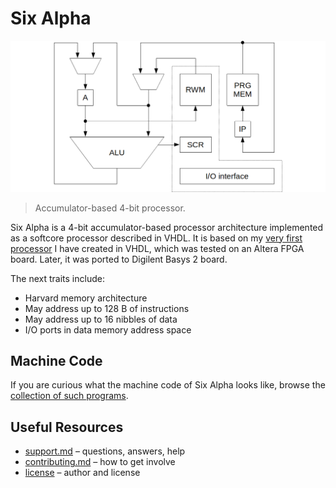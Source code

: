 # Six Alpha

![Six Alpha pipeline](doc/img/pipeline.png)

> Accumulator-based 4-bit processor.

Six Alpha is a 4-bit accumulator-based processor architecture implemented as a softcore processor described in VHDL. It is based on my [very first processor](https://github.com/dominiksalvet/pcycle) I have created in VHDL, which was tested on an Altera FPGA board. Later, it was ported to Digilent Basys 2 board.

The next traits include:

* Harvard memory architecture
* May address up to 128 B of instructions
* May address up to 16 nibbles of data
* I/O ports in data memory address space

## Machine Code

If you are curious what the machine code of Six Alpha looks like, browse the [collection of such programs](sw).

## Useful Resources

* [support.md](support.md) – questions, answers, help
* [contributing.md](contributing.md) – how to get involve
* [license](license) – author and license
